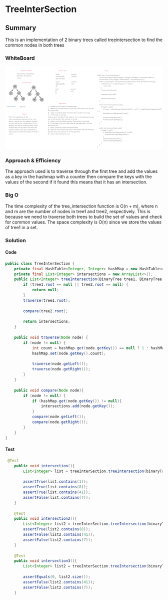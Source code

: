 # TreeInterSection

## Summary

This is an implementation of 2 binary trees called treeintersection to find the common nodes in both trees

### WhiteBoard

![Tree InterSection](./TreeInterSection.PNG)

### Approach & Efficiency
The approach used is to traverse through the first tree and add the values as a key in the hashmap with a counter
then compare the keys with the values of the second if it found this means that it has an intersection.
### Big O

The time complexity of the tree_intersection function is O(n + m), where n and m are the number of nodes in tree1 and
tree2, respectively. This is because we need to traverse both trees to build the set of values and check for common
values. The space complexity is O(n) since we store the values of tree1 in a set.

### Solution

#### Code
```java
public class TreeInterSection {
    private final HashTable<Integer, Integer> hashMap = new HashTable<>();
    private final List<Integer> intersections = new ArrayList<>();
    public List<Integer> treeIntersection(BinaryTree tree1, BinaryTree tree2){
        if (tree1.root == null || tree2.root == null) {
            return null;
        }
        traverse(tree1.root);

        compare(tree2.root);

        return intersections;
    }

    public void traverse(Node node) {
        if (node != null) {
            int count = hashMap.get(node.getKey()) == null ? 1 : hashMap.get(node.getKey()) + 1;
            hashMap.set(node.getKey(),count);

            traverse(node.getLeft());
            traverse(node.getRight());
        }
    }

    public void compare(Node node){
        if (node != null) {
            if (hashMap.get(node.getKey()) != null){
                intersections.add(node.getKey());
            }
            compare(node.getLeft());
            compare(node.getRight());
        }
    }
}
```

#### Test

```java
 @Test
    public void intersection(){
        List<Integer> list = treeInterSection.treeIntersection(binaryTree1,binaryTree2);

        assertTrue(list.contains(1));
        assertTrue(list.contains(8));
        assertTrue(list.contains(41));
        assertFalse(list.contains(7));
    }

    @Test
    public void intersection2(){
        List<Integer> list2 = treeInterSection.treeIntersection(binaryTree1,binaryTree3);
        assertTrue(list2.contains(8));
        assertFalse(list2.contains(41));
        assertFalse(list2.contains(7));
    }

    @Test
    public void intersection3(){
        List<Integer> list2 = treeInterSection.treeIntersection(binaryTree4,binaryTree3);

        assertEquals(0, list2.size());
        assertFalse(list2.contains(41));
        assertFalse(list2.contains(7));
    }
```
